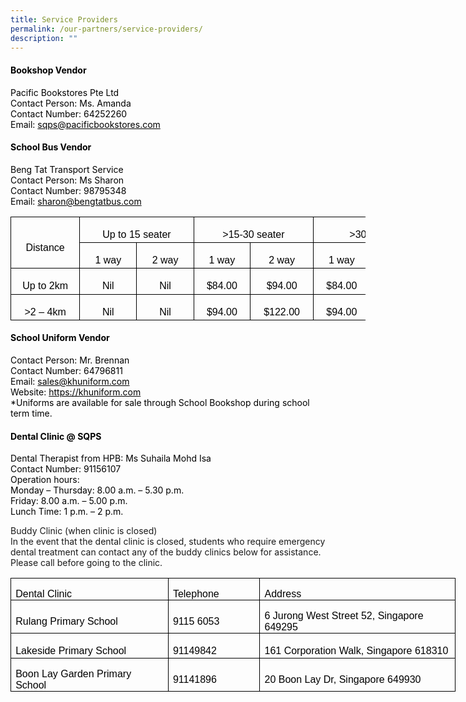 ```yaml
---
title: Service Providers
permalink: /our-partners/service-providers/
description: ""
---
```

<h4><span style="color: #000000;"><strong>Bookshop Vendor</strong></span></h4>
<p><span style="color: #000000;">Pacific Bookstores Pte Ltd</span><br><span style="color: #000000;">Contact Person: Ms. Amanda </span><br><span style="color: #000000;">Contact Number: 64252260</span><br><span style="color: #000000;">Email: <a target="_blank" href="mailto:sqps@pacificbookstores.com" style="color: #000000;">sqps@pacificbookstores.com</a></span></p>
<h4><span style="color: #000000;"><strong>School Bus Vendor</strong></span></h4>
<p><span style="color: #000000;">Beng Tat Transport Service</span><br><span style="color: #000000;">Contact Person: Ms Sharon</span><br><span style="color: #000000;">Contact Number: 98795348</span><br><span style="color: #000000;">Email: <a target="_blank" href="mailto:sharon@bengtatbus.com" style="color: #000000;">sharon@bengtatbus.com</a></span></p>
<table cellpadding="0" cellspacing="0" width="568" border="0" style="width: 426.1pt; border-collapse: collapse; mso-yfti-tbllook: 1184; mso-padding-alt: 0cm 5.4pt 0cm 5.4pt;" class="MsoNormalTable">
<tbody>
<tr style="mso-yfti-irow: 0; mso-yfti-firstrow: yes; height: 30.95pt;">
<td width="95" nowrap="nowrap" rowspan="2" style="width: 71.1pt; border: solid windowtext 1.0pt; border-bottom: solid black 1.0pt; padding: 0cm 5.4pt 0cm 5.4pt; height: 30.95pt;">
<p align="center" style="margin-bottom: 0cm; text-align: center; line-height: normal;" class="MsoNormal"><span style="font-size: 12.0pt; font-family: 'Arial',sans-serif; mso-fareast-font-family: 'Times New Roman'; color: black; mso-fareast-language: EN-SG; mso-bidi-language: TA;">Distance</span></p>
</td>
<td width="152" nowrap="nowrap" colspan="2" style="width: 113.8pt; border-top: solid windowtext 1.0pt; border-left: none; border-bottom: solid windowtext 1.0pt; border-right: solid black 1.0pt; padding: 0cm 5.4pt 0cm 5.4pt; height: 30.95pt;">
<p align="center" style="margin-bottom: 0cm; text-align: center; line-height: normal;" class="MsoNormal"><span style="font-size: 12.0pt; font-family: 'Arial',sans-serif; mso-fareast-font-family: 'Times New Roman'; color: black; mso-fareast-language: EN-SG; mso-bidi-language: TA;">Up to 15 seater</span></p>
</td>
<td width="161" nowrap="nowrap" colspan="2" style="width: 120.6pt; border-top: solid windowtext 1.0pt; border-left: none; border-bottom: solid windowtext 1.0pt; border-right: solid black 1.0pt; padding: 0cm 5.4pt 0cm 5.4pt; height: 30.95pt;">
<p align="center" style="margin-bottom: 0cm; text-align: center; line-height: normal;" class="MsoNormal"><span style="font-size: 12.0pt; font-family: 'Arial',sans-serif; mso-fareast-font-family: 'Times New Roman'; color: black; mso-fareast-language: EN-SG; mso-bidi-language: TA;">&gt;15-30 seater</span></p>
</td>
<td width="161" nowrap="nowrap" colspan="2" style="width: 120.6pt; border-top: solid windowtext 1.0pt; border-left: none; border-bottom: solid windowtext 1.0pt; border-right: solid black 1.0pt; padding: 0cm 5.4pt 0cm 5.4pt; height: 30.95pt;">
<p align="center" style="margin-bottom: 0cm; text-align: center; line-height: normal;" class="MsoNormal"><span style="font-size: 12.0pt; font-family: 'Arial',sans-serif; mso-fareast-font-family: 'Times New Roman'; color: black; mso-fareast-language: EN-SG; mso-bidi-language: TA;">&gt;30 seater</span></p>
</td>
</tr>
<tr style="mso-yfti-irow: 1; height: 30.95pt;">
<td width="76" nowrap="nowrap" style="width: 56.9pt; border-top: none; border-left: none; border-bottom: solid windowtext 1.0pt; border-right: solid windowtext 1.0pt; padding: 0cm 5.4pt 0cm 5.4pt; height: 30.95pt;">
<p align="center" style="margin-bottom: 0cm; text-align: center; line-height: normal;" class="MsoNormal"><span style="font-size: 12.0pt; font-family: 'Arial',sans-serif; mso-fareast-font-family: 'Times New Roman'; color: black; mso-fareast-language: EN-SG; mso-bidi-language: TA;">1 way</span></p>
</td>
<td width="76" nowrap="nowrap" style="width: 56.9pt; border-top: none; border-left: none; border-bottom: solid windowtext 1.0pt; border-right: solid windowtext 1.0pt; padding: 0cm 5.4pt 0cm 5.4pt; height: 30.95pt;">
<p align="center" style="margin-bottom: 0cm; text-align: center; line-height: normal;" class="MsoNormal"><span style="font-size: 12.0pt; font-family: 'Arial',sans-serif; mso-fareast-font-family: 'Times New Roman'; color: black; mso-fareast-language: EN-SG; mso-bidi-language: TA;">2 way</span></p>
</td>
<td width="75" nowrap="nowrap" style="width: 56.3pt; border-top: none; border-left: none; border-bottom: solid windowtext 1.0pt; border-right: solid windowtext 1.0pt; padding: 0cm 5.4pt 0cm 5.4pt; height: 30.95pt;">
<p align="center" style="margin-bottom: 0cm; text-align: center; line-height: normal;" class="MsoNormal"><span style="font-size: 12.0pt; font-family: 'Arial',sans-serif; mso-fareast-font-family: 'Times New Roman'; color: black; mso-fareast-language: EN-SG; mso-bidi-language: TA;">1 way</span></p>
</td>
<td width="86" nowrap="nowrap" style="width: 64.25pt; border-top: none; border-left: none; border-bottom: solid windowtext 1.0pt; border-right: solid windowtext 1.0pt; padding: 0cm 5.4pt 0cm 5.4pt; height: 30.95pt;">
<p align="center" style="margin-bottom: 0cm; text-align: center; line-height: normal;" class="MsoNormal"><span style="font-size: 12.0pt; font-family: 'Arial',sans-serif; mso-fareast-font-family: 'Times New Roman'; color: black; mso-fareast-language: EN-SG; mso-bidi-language: TA;">2 way</span></p>
</td>
<td width="75" nowrap="nowrap" style="width: 56.3pt; border-top: none; border-left: none; border-bottom: solid windowtext 1.0pt; border-right: solid windowtext 1.0pt; padding: 0cm 5.4pt 0cm 5.4pt; height: 30.95pt;">
<p align="center" style="margin-bottom: 0cm; text-align: center; line-height: normal;" class="MsoNormal"><span style="font-size: 12.0pt; font-family: 'Arial',sans-serif; mso-fareast-font-family: 'Times New Roman'; color: black; mso-fareast-language: EN-SG; mso-bidi-language: TA;">1 way</span></p>
</td>
<td width="86" nowrap="nowrap" style="width: 64.25pt; border-top: none; border-left: none; border-bottom: solid windowtext 1.0pt; border-right: solid windowtext 1.0pt; padding: 0cm 5.4pt 0cm 5.4pt; height: 30.95pt;">
<p align="center" style="margin-bottom: 0cm; text-align: center; line-height: normal;" class="MsoNormal"><span style="font-size: 12.0pt; font-family: 'Arial',sans-serif; mso-fareast-font-family: 'Times New Roman'; color: black; mso-fareast-language: EN-SG; mso-bidi-language: TA;">2 way</span></p>
</td>
</tr>
<tr style="mso-yfti-irow: 2; height: 30.95pt;">
<td width="95" nowrap="nowrap" style="width: 71.1pt; border: solid windowtext 1.0pt; border-top: none; padding: 0cm 5.4pt 0cm 5.4pt; height: 30.95pt;">
<p align="center" style="margin-bottom: 0cm; text-align: center; line-height: normal;" class="MsoNormal"><span style="font-size: 12.0pt; font-family: 'Arial',sans-serif; mso-fareast-font-family: 'Times New Roman'; color: black; mso-fareast-language: EN-SG; mso-bidi-language: TA;">Up to 2km</span></p>
</td>
<td width="76" nowrap="nowrap" style="width: 56.9pt; border-top: none; border-left: none; border-bottom: solid windowtext 1.0pt; border-right: solid windowtext 1.0pt; padding: 0cm 5.4pt 0cm 5.4pt; height: 30.95pt;">
<p align="center" style="margin-bottom: 0cm; text-align: center; line-height: normal;" class="MsoNormal"><span style="font-size: 12.0pt; font-family: 'Arial',sans-serif; mso-fareast-font-family: 'Times New Roman'; color: black; mso-fareast-language: EN-SG; mso-bidi-language: TA;">Nil</span></p>
</td>
<td width="76" nowrap="nowrap" style="width: 56.9pt; border-top: none; border-left: none; border-bottom: solid windowtext 1.0pt; border-right: solid windowtext 1.0pt; padding: 0cm 5.4pt 0cm 5.4pt; height: 30.95pt;">
<p align="center" style="margin-bottom: 0cm; text-align: center; line-height: normal;" class="MsoNormal"><span style="font-size: 12.0pt; font-family: 'Arial',sans-serif; mso-fareast-font-family: 'Times New Roman'; color: black; mso-fareast-language: EN-SG; mso-bidi-language: TA;">Nil</span></p>
</td>
<td width="75" nowrap="nowrap" style="width: 56.3pt; border-top: none; border-left: none; border-bottom: solid windowtext 1.0pt; border-right: solid windowtext 1.0pt; padding: 0cm 5.4pt 0cm 5.4pt; height: 30.95pt;">
<p align="center" style="margin-bottom: 0cm; text-align: center; line-height: normal;" class="MsoNormal"><span style="font-size: 12.0pt; font-family: 'Arial',sans-serif; mso-fareast-font-family: 'Times New Roman'; color: black; mso-fareast-language: EN-SG; mso-bidi-language: TA;">$84.00</span></p>
</td>
<td width="86" nowrap="nowrap" style="width: 64.25pt; border-top: none; border-left: none; border-bottom: solid windowtext 1.0pt; border-right: solid windowtext 1.0pt; padding: 0cm 5.4pt 0cm 5.4pt; height: 30.95pt;">
<p align="center" style="margin-bottom: 0cm; text-align: center; line-height: normal;" class="MsoNormal"><span style="font-size: 12.0pt; font-family: 'Arial',sans-serif; mso-fareast-font-family: 'Times New Roman'; color: black; mso-fareast-language: EN-SG; mso-bidi-language: TA;">$94.00</span></p>
</td>
<td width="75" nowrap="nowrap" style="width: 56.3pt; border-top: none; border-left: none; border-bottom: solid windowtext 1.0pt; border-right: solid windowtext 1.0pt; padding: 0cm 5.4pt 0cm 5.4pt; height: 30.95pt;">
<p align="center" style="margin-bottom: 0cm; text-align: center; line-height: normal;" class="MsoNormal"><span style="font-size: 12.0pt; font-family: 'Arial',sans-serif; mso-fareast-font-family: 'Times New Roman'; color: black; mso-fareast-language: EN-SG; mso-bidi-language: TA;">$84.00</span></p>
</td>
<td width="86" nowrap="nowrap" style="width: 64.25pt; border-top: none; border-left: none; border-bottom: solid windowtext 1.0pt; border-right: solid windowtext 1.0pt; padding: 0cm 5.4pt 0cm 5.4pt; height: 30.95pt;">
<p align="center" style="margin-bottom: 0cm; text-align: center; line-height: normal;" class="MsoNormal"><span style="font-size: 12.0pt; font-family: 'Arial',sans-serif; mso-fareast-font-family: 'Times New Roman'; color: black; mso-fareast-language: EN-SG; mso-bidi-language: TA;">$94.00</span></p>
</td>
</tr>
<tr style="mso-yfti-irow: 3; mso-yfti-lastrow: yes; height: 30.95pt;">
<td width="95" nowrap="nowrap" style="width: 71.1pt; border: solid windowtext 1.0pt; border-top: none; padding: 0cm 5.4pt 0cm 5.4pt; height: 30.95pt;">
<p align="center" style="margin-bottom: 0cm; text-align: center; line-height: normal;" class="MsoNormal"><span style="font-size: 12.0pt; font-family: 'Arial',sans-serif; mso-fareast-font-family: 'Times New Roman'; color: black; mso-fareast-language: EN-SG; mso-bidi-language: TA;">&gt;2 – 4km</span></p>
</td>
<td width="76" nowrap="nowrap" style="width: 56.9pt; border-top: none; border-left: none; border-bottom: solid windowtext 1.0pt; border-right: solid windowtext 1.0pt; padding: 0cm 5.4pt 0cm 5.4pt; height: 30.95pt;">
<p align="center" style="margin-bottom: 0cm; text-align: center; line-height: normal;" class="MsoNormal"><span style="font-size: 12.0pt; font-family: 'Arial',sans-serif; mso-fareast-font-family: 'Times New Roman'; color: black; mso-fareast-language: EN-SG; mso-bidi-language: TA;">Nil</span></p>
</td>
<td width="76" nowrap="nowrap" style="width: 56.9pt; border-top: none; border-left: none; border-bottom: solid windowtext 1.0pt; border-right: solid windowtext 1.0pt; padding: 0cm 5.4pt 0cm 5.4pt; height: 30.95pt;">
<p align="center" style="margin-bottom: 0cm; text-align: center; line-height: normal;" class="MsoNormal"><span style="font-size: 12.0pt; font-family: 'Arial',sans-serif; mso-fareast-font-family: 'Times New Roman'; color: black; mso-fareast-language: EN-SG; mso-bidi-language: TA;">Nil</span></p>
</td>
<td width="75" nowrap="nowrap" style="width: 56.3pt; border-top: none; border-left: none; border-bottom: solid windowtext 1.0pt; border-right: solid windowtext 1.0pt; padding: 0cm 5.4pt 0cm 5.4pt; height: 30.95pt;">
<p align="center" style="margin-bottom: 0cm; text-align: center; line-height: normal;" class="MsoNormal"><span style="font-size: 12.0pt; font-family: 'Arial',sans-serif; mso-fareast-font-family: 'Times New Roman'; color: black; mso-fareast-language: EN-SG; mso-bidi-language: TA;">$94.00</span></p>
</td>
<td width="86" nowrap="nowrap" style="width: 64.25pt; border-top: none; border-left: none; border-bottom: solid windowtext 1.0pt; border-right: solid windowtext 1.0pt; padding: 0cm 5.4pt 0cm 5.4pt; height: 30.95pt;">
<p align="center" style="margin-bottom: 0cm; text-align: center; line-height: normal;" class="MsoNormal"><span style="font-size: 12.0pt; font-family: 'Arial',sans-serif; mso-fareast-font-family: 'Times New Roman'; color: black; mso-fareast-language: EN-SG; mso-bidi-language: TA;">$122.00</span></p>
</td>
<td width="75" nowrap="nowrap" style="width: 56.3pt; border-top: none; border-left: none; border-bottom: solid windowtext 1.0pt; border-right: solid windowtext 1.0pt; padding: 0cm 5.4pt 0cm 5.4pt; height: 30.95pt;">
<p align="center" style="margin-bottom: 0cm; text-align: center; line-height: normal;" class="MsoNormal"><span style="font-size: 12.0pt; font-family: 'Arial',sans-serif; mso-fareast-font-family: 'Times New Roman'; color: black; mso-fareast-language: EN-SG; mso-bidi-language: TA;">$94.00</span></p>
</td>
<td width="86" nowrap="nowrap" style="width: 64.25pt; border-top: none; border-left: none; border-bottom: solid windowtext 1.0pt; border-right: solid windowtext 1.0pt; padding: 0cm 5.4pt 0cm 5.4pt; height: 30.95pt;">
<p align="center" style="margin-bottom: 0cm; text-align: center; line-height: normal;" class="MsoNormal"><span style="font-size: 12.0pt; font-family: 'Arial',sans-serif; mso-fareast-font-family: 'Times New Roman'; color: black; mso-fareast-language: EN-SG; mso-bidi-language: TA;">$122.00</span></p>
</td>
</tr>
</tbody>
</table>
<h4><span style="color: #000000;"><strong>School Uniform Vendor</strong></span></h4>
<p><span style="color: #000000;">Contact Person: Mr. Brennan</span><br><span style="color: #000000;">Contact Number: 64796811</span><br><span style="color: #000000;">Email: <a target="_blank" href="mailto:sales@khuniform.com" style="color: #000000;">sales@khuniform.com</a></span><br><span style="color: #000000;">Website: <a target="_blank" href="https://khuniform.com" style="color: #000000;">https://khuniform.com</a></span><br><span style="color: #000000;">*Uniforms are available for sale through School Bookshop during school term time.</span></p>
<h4><span style="color: #000000;"><strong>Dental Clinic @ SQPS</strong></span></h4>
<p><span style="color: #000000;">Dental Therapist from HPB: Ms Suhaila Mohd Isa</span><br><span style="color: #000000;">Contact Number: 91156107</span><br><span style="color: #000000;">Operation hours:</span><br><span style="color: #000000;">Monday – Thursday: 8.00 a.m. – 5.30 p.m.</span><br><span style="color: #000000;">Friday: 8.00 a.m. – 5.00 p.m.</span><br><span style="color: #000000;">Lunch Time: 1 p.m. – 2 p.m. </span></p>
<p>Buddy Clinic (when clinic is closed)<br>In the event that the dental clinic is closed, students who require emergency dental treatment can contact any of the buddy clinics below for assistance. Please call before going to the clinic.</p>
<table cellpadding="0" cellspacing="0" width="712" border="0" style="width: 534.0pt; border-collapse: collapse; mso-yfti-tbllook: 1184; mso-padding-alt: 0cm 5.4pt 0cm 5.4pt;" class="MsoNormalTable">
<tbody>
<tr style="mso-yfti-irow: 0; mso-yfti-firstrow: yes; height: 15.75pt;">
<td width="255" style="width: 191.0pt; border: solid windowtext 1.0pt; padding: 0cm 5.4pt 0cm 5.4pt; height: 15.75pt;">
<p style="margin-bottom: 0cm; line-height: normal;" class="MsoNormal"><span style="font-size: 12.0pt; font-family: 'Arial',sans-serif; mso-fareast-font-family: 'Times New Roman'; color: black; mso-fareast-language: EN-US; mso-bidi-language: TA;">Dental Clinic</span></p>
</td>
<td width="137" style="width: 103.0pt; border: solid windowtext 1.0pt; border-left: none; padding: 0cm 5.4pt 0cm 5.4pt; height: 15.75pt;">
<p style="margin-bottom: 0cm; line-height: normal;" class="MsoNormal"><span style="font-size: 12.0pt; font-family: 'Arial',sans-serif; mso-fareast-font-family: 'Times New Roman'; color: black; mso-fareast-language: EN-US; mso-bidi-language: TA;">Telephone</span></p>
</td>
<td width="320" style="width: 240.0pt; border: solid windowtext 1.0pt; border-left: none; padding: 0cm 5.4pt 0cm 5.4pt; height: 15.75pt;">
<p style="margin-bottom: 0cm; line-height: normal;" class="MsoNormal"><span style="font-size: 12.0pt; font-family: 'Arial',sans-serif; mso-fareast-font-family: 'Times New Roman'; color: black; mso-fareast-language: EN-US; mso-bidi-language: TA;">Address</span></p>
</td>
</tr>
<tr style="mso-yfti-irow: 1; height: 30.0pt;">
<td width="255" style="width: 191.0pt; border: solid windowtext 1.0pt; border-top: none; padding: 0cm 5.4pt 0cm 5.4pt; height: 30.0pt;">
<p style="margin-bottom: 0cm; line-height: normal;" class="MsoNormal"><span style="font-size: 12.0pt; font-family: 'Arial',sans-serif; mso-fareast-font-family: 'Times New Roman'; color: black; mso-fareast-language: EN-US; mso-bidi-language: TA;">Rulang Primary School</span></p>
</td>
<td width="137" style="width: 103.0pt; border-top: none; border-left: none; border-bottom: solid windowtext 1.0pt; border-right: solid windowtext 1.0pt; padding: 0cm 5.4pt 0cm 5.4pt; height: 30.0pt;">
<p style="margin-bottom: 0cm; line-height: normal;" class="MsoNormal"><span style="font-size: 12.0pt; font-family: 'Arial',sans-serif; mso-fareast-font-family: 'Times New Roman'; color: black; mso-fareast-language: EN-US; mso-bidi-language: TA;">9115 6053</span></p>
</td>
<td width="320" style="width: 240.0pt; border-top: none; border-left: none; border-bottom: solid windowtext 1.0pt; border-right: solid windowtext 1.0pt; padding: 0cm 5.4pt 0cm 5.4pt; height: 30.0pt;">
<p style="margin-bottom: 0cm; line-height: normal;" class="MsoNormal"><span style="font-size: 12.0pt; font-family: 'Arial',sans-serif; mso-fareast-font-family: 'Times New Roman'; color: black; mso-fareast-language: EN-US; mso-bidi-language: TA;">6 Jurong West Street 52, Singapore 649295</span></p>
</td>
</tr>
<tr style="mso-yfti-irow: 2; height: 30.0pt;">
<td width="255" style="width: 191.0pt; border: solid windowtext 1.0pt; border-top: none; padding: 0cm 5.4pt 0cm 5.4pt; height: 30.0pt;">
<p style="margin-bottom: 0cm; line-height: normal;" class="MsoNormal"><span style="font-size: 12.0pt; font-family: 'Arial',sans-serif; mso-fareast-font-family: 'Times New Roman'; color: black; mso-fareast-language: EN-US; mso-bidi-language: TA;">Lakeside Primary School</span></p>
</td>
<td width="137" style="width: 103.0pt; border-top: none; border-left: none; border-bottom: solid windowtext 1.0pt; border-right: solid windowtext 1.0pt; padding: 0cm 5.4pt 0cm 5.4pt; height: 30.0pt;">
<p style="margin-bottom: 0cm; line-height: normal;" class="MsoNormal"><span style="font-size: 12.0pt; font-family: 'Arial',sans-serif; mso-fareast-font-family: 'Times New Roman'; color: black; mso-fareast-language: EN-US; mso-bidi-language: TA;">91149842</span></p>
</td>
<td width="320" style="width: 240.0pt; border-top: none; border-left: none; border-bottom: solid windowtext 1.0pt; border-right: solid windowtext 1.0pt; padding: 0cm 5.4pt 0cm 5.4pt; height: 30.0pt;">
<p style="margin-bottom: 0cm; line-height: normal;" class="MsoNormal"><span style="font-size: 12.0pt; font-family: 'Arial',sans-serif; mso-fareast-font-family: 'Times New Roman'; color: black; mso-fareast-language: EN-US; mso-bidi-language: TA;">161 Corporation Walk, Singapore 618310</span></p>
</td>
</tr>
<tr style="mso-yfti-irow: 3; mso-yfti-lastrow: yes; height: 30.0pt;">
<td width="255" style="width: 191.0pt; border: solid windowtext 1.0pt; border-top: none; padding: 0cm 5.4pt 0cm 5.4pt; height: 30.0pt;">
<p style="margin-bottom: 0cm; line-height: normal;" class="MsoNormal"><span style="font-size: 12.0pt; font-family: 'Arial',sans-serif; mso-fareast-font-family: 'Times New Roman'; color: black; mso-fareast-language: EN-US; mso-bidi-language: TA;">Boon Lay Garden Primary School</span></p>
</td>
<td width="137" style="width: 103.0pt; border-top: none; border-left: none; border-bottom: solid windowtext 1.0pt; border-right: solid windowtext 1.0pt; padding: 0cm 5.4pt 0cm 5.4pt; height: 30.0pt;">
<p style="margin-bottom: 0cm; line-height: normal;" class="MsoNormal"><span style="font-size: 12.0pt; font-family: 'Arial',sans-serif; mso-fareast-font-family: 'Times New Roman'; color: black; mso-fareast-language: EN-US; mso-bidi-language: TA;">91141896</span></p>
</td>
<td width="320" style="width: 240.0pt; border-top: none; border-left: none; border-bottom: solid windowtext 1.0pt; border-right: solid windowtext 1.0pt; padding: 0cm 5.4pt 0cm 5.4pt; height: 30.0pt;">
<p style="margin-bottom: 0cm; line-height: normal;" class="MsoNormal"><span style="font-size: 12.0pt; font-family: 'Arial',sans-serif; mso-fareast-font-family: 'Times New Roman'; color: black; mso-fareast-language: EN-US; mso-bidi-language: TA;">20 Boon Lay Dr, Singapore 649930</span></p>
</td>
</tr>
</tbody>
</table>